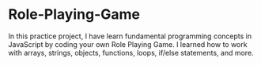 # Role-Playing-Game
In this practice project, I have learn fundamental programming concepts in JavaScript by coding your own Role Playing Game. I learned how to work with arrays, strings, objects, functions, loops, if/else statements, and more.
